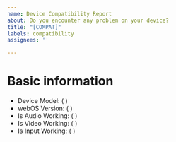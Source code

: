```yaml
---
name: Device Compatibility Report
about: Do you encounter any problem on your device?
title: "[COMPAT]"
labels: compatibility
assignees: ''

---
```


<!-- Since device support range becomes wider, please submit this issue ONLY when you got problems -->

# Basic information

 - Device Model: (       ) <!-- e.g. 55SM8100PJB -->
 - webOS Version: (       ) <!-- Can be found in Moonlight Settings - About, e.g. 4.9.0-53802 -->
 - Is Audio Working: (       ) <!-- e.g. Yes/No -->
 - Is Video Working: (       ) <!-- e.g. 4K60fps -->
 - Is Input Working: (       ) <!-- e.g. Gamepad, Remote -->

<!-- Please also provide additional information when possible. -->
